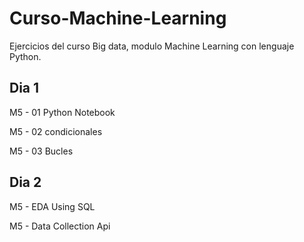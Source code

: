 # Curso-Machine-Learning
Ejercicios del curso Big data, modulo Machine Learning con lenguaje Python.

## Dia 1

M5 - 01 Python Notebook

M5 - 02 condicionales

M5 - 03 Bucles

## Dia 2

M5 - EDA Using SQL

M5 - Data Collection Api 
